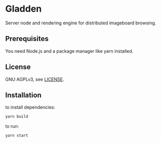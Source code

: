 # Gladden
Server node and rendering engine for distributed imageboard browsing.

## Prerequisites
You need Node.js and a package manager like yarn installed. 

## License
GNU AGPLv3, see [LICENSE](LICENSE).

## Installation
to install dependencies:

```bash
yarn build
```

to run:

```bash
yarn start
 ```